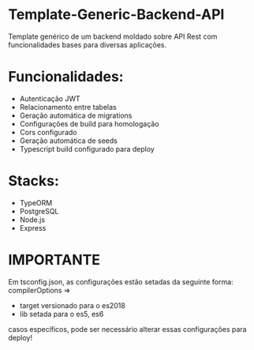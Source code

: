 # Template-Generic-Backend-API
Template genérico de um backend moldado sobre API Rest com funcionalidades bases para diversas aplicações.  

# Funcionalidades:
- Autenticação JWT
- Relacionamento entre tabelas 
- Geração automática de migrations 
- Configurações de build para homologação
- Cors configurado
- Geração automática de seeds
- Typescript build configurado para deploy

# Stacks:
- TypeORM 
- PostgreSQL
- Node.js
- Express

# IMPORTANTE
Em tsconfig.json, as configurações estão setadas da seguinte forma:
compilerOptions => 
  - target versionado para o es2018 
  - lib setada para o es5, es6
  
casos especificos, pode ser necessário alterar essas configurações para deploy!
